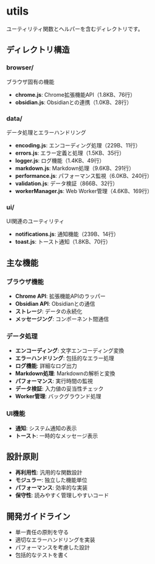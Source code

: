 # utils

ユーティリティ関数とヘルパーを含むディレクトリです。

## ディレクトリ構造

### browser/
ブラウザ固有の機能
- **chrome.js**: Chrome拡張機能API（1.8KB、76行）
- **obsidian.js**: Obsidianとの連携（1.0KB、28行）

### data/
データ処理とエラーハンドリング
- **encoding.js**: エンコーディング処理（229B、11行）
- **errors.js**: エラー定義と処理（1.5KB、35行）
- **logger.js**: ログ機能（1.4KB、49行）
- **markdown.js**: Markdown処理（9.6KB、291行）
- **performance.js**: パフォーマンス監視（6.0KB、240行）
- **validation.js**: データ検証（866B、32行）
- **workerManager.js**: Web Worker管理（4.6KB、169行）

### ui/
UI関連のユーティリティ
- **notifications.js**: 通知機能（239B、14行）
- **toast.js**: トースト通知（1.8KB、70行）

## 主な機能

### ブラウザ機能
- **Chrome API**: 拡張機能APIのラッパー
- **Obsidian API**: Obsidianとの通信
- **ストレージ**: データの永続化
- **メッセージング**: コンポーネント間通信

### データ処理
- **エンコーディング**: 文字エンコーディング変換
- **エラーハンドリング**: 包括的なエラー処理
- **ログ機能**: 詳細なログ出力
- **Markdown処理**: Markdownの解析と変換
- **パフォーマンス**: 実行時間の監視
- **データ検証**: 入力値の妥当性チェック
- **Worker管理**: バックグラウンド処理

### UI機能
- **通知**: システム通知の表示
- **トースト**: 一時的なメッセージ表示

## 設計原則

- **再利用性**: 汎用的な関数設計
- **モジュラー**: 独立した機能単位
- **パフォーマンス**: 効率的な実装
- **保守性**: 読みやすく管理しやすいコード

## 開発ガイドライン

- 単一責任の原則を守る
- 適切なエラーハンドリングを実装
- パフォーマンスを考慮した設計
- 包括的なテストを書く
